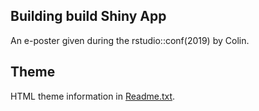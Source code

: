 ## Building build Shiny App

An e-poster given during the rstudio::conf(2019) by Colin. 

## Theme 

HTML theme information in [Readme.txt](docs/Readme.txt).
